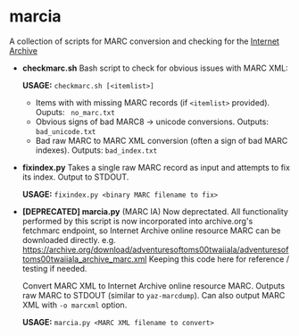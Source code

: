 # marcia
A collection of scripts for MARC conversion and checking for the [Internet Archive](https://github.com/internetarchive)
  
* **checkmarc.sh**
  Bash script to check for obvious issues with MARC XML:
  
  **USAGE:** `checkmarc.sh [<itemlist>]`
  * Items with with missing MARC records (if `<itemlist>` provided). Ouputs: ` no_marc.txt`
  * Obvious signs of bad MARC8 -> unicode conversions. Outputs: `bad_unicode.txt`
  * Bad raw MARC to MARC XML conversion (often a sign of bad MARC indexes). Outputs: `bad_index.txt`

* **fixindex.py**
  Takes a single raw MARC record as input and attempts to fix its index. Output to STDOUT.

  **USAGE:** `fixindex.py <binary MARC filename to fix>`

* **[DEPRECATED] marcia.py** (MARC IA)
  Now deprectated. All functionality performed by this script is now incorporated into archive.org's fetchmarc endpoint, so Internet Archive online resource MARC can be downloaded directly. e.g. https://archive.org/download/adventuresoftoms00twaiiala/adventuresoftoms00twaiiala_archive_marc.xml Keeping this code here for reference / testing if needed.

  Convert MARC XML to Internet Archive online resource MARC. Outputs raw MARC to STDOUT (similar to `yaz-marcdump`).
  Can also output MARC XML with `-o marcxml` option.

  **USAGE:** `marcia.py <MARC XML filename to convert>`
